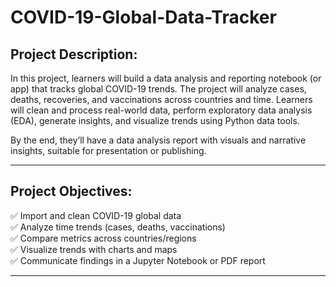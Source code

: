 # COVID-19-Global-Data-Tracker

## Project Description:

In this project, learners will build a data analysis and reporting notebook (or app) that tracks global COVID-19 trends. The project will analyze cases, deaths, recoveries, and vaccinations across countries and time. Learners will clean and process real-world data, perform exploratory data analysis (EDA), generate insights, and visualize trends using Python data tools.  

By the end, they’ll have a data analysis report with visuals and narrative insights, suitable for presentation or publishing.

---

## Project Objectives:

✅ Import and clean COVID-19 global data  
✅ Analyze time trends (cases, deaths, vaccinations)  
✅ Compare metrics across countries/regions  
✅ Visualize trends with charts and maps  
✅ Communicate findings in a Jupyter Notebook or PDF report  

---
